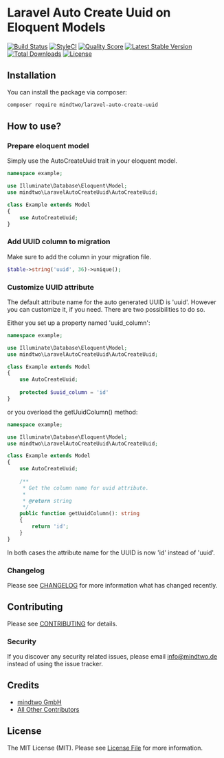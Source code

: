 # Laravel Auto Create Uuid on Eloquent Models
[![Build Status](https://travis-ci.org/mindtwo/laravel-auto-create-uuid.svg?branch=master)](https://travis-ci.org/mindtwo/laravel-auto-create-uuid)
[![StyleCI](https://styleci.io/repos/160357333/shield)](https://styleci.io/repos/160357333)
[![Quality Score](https://img.shields.io/scrutinizer/g/mindtwo/laravel-auto-create-uuid.svg?style=flat-square)](https://scrutinizer-ci.com/g/mindtwo/laravel-auto-create-uuid)
[![Latest Stable Version](https://poser.pugx.org/mindtwo/laravel-auto-create-uuid/v/stable)](https://packagist.org/packages/mindtwo/laravel-auto-create-uuid)
[![Total Downloads](https://poser.pugx.org/mindtwo/laravel-auto-create-uuid/downloads)](https://packagist.org/packages/mindtwo/laravel-auto-create-uuid)
[![License](https://poser.pugx.org/mindtwo/laravel-auto-create-uuid/license)](https://packagist.org/packages/mindtwo/laravel-auto-create-uuid)

## Installation

You can install the package via composer:

```bash
composer require mindtwo/laravel-auto-create-uuid
```

## How to use?

### Prepare eloquent model

Simply use the AutoCreateUuid trait in your eloquent model.

```php
namespace example;

use Illuminate\Database\Eloquent\Model;
use mindtwo\LaravelAutoCreateUuid\AutoCreateUuid;

class Example extends Model
{
    use AutoCreateUuid;
}
```

### Add UUID column to migration

Make sure to add the column in your migration file.

```php
$table->string('uuid', 36)->unique();
```

### Customize UUID attribute

The default attribute name for the auto generated UUID is 'uuid'. However you
can customize it, if you need. There are two possibilities to do so. 

Either you set up a property named 'uuid_column':

```php
namespace example;

use Illuminate\Database\Eloquent\Model;
use mindtwo\LaravelAutoCreateUuid\AutoCreateUuid;

class Example extends Model
{
    use AutoCreateUuid;
    
    protected $uuid_column = 'id'
}
```

or you overload the getUuidColumn() method:


```php
namespace example;

use Illuminate\Database\Eloquent\Model;
use mindtwo\LaravelAutoCreateUuid\AutoCreateUuid;

class Example extends Model
{
    use AutoCreateUuid;
    
    /**
     * Get the column name for uuid attribute.
     *
     * @return string
     */
    public function getUuidColumn(): string
    {
        return 'id';
    }
}
```

In both cases the attribute name for the UUID is now 'id' instead of 'uuid'.
 

### Changelog

Please see [CHANGELOG](CHANGELOG.md) for more information what has changed recently.

## Contributing

Please see [CONTRIBUTING](CONTRIBUTING.md) for details.

### Security

If you discover any security related issues, please email info@mindtwo.de instead of using the issue tracker.

## Credits

- [mindtwo GmbH](https://github.com/mindtwo)
- [All Other Contributors](../../contributors)

## License

The MIT License (MIT). Please see [License File](LICENSE.md) for more information.
 
